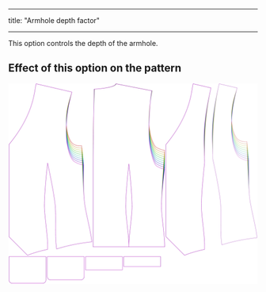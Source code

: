 ***

title: "Armhole depth factor"

***

This option controls the depth of the armhole.

## Effect of this option on the pattern

![This image shows the effect of this option by superimposing several variants that have a different value for this option](wahid_armholedepthfactor_sample.svg "Effect of this option on the pattern")
